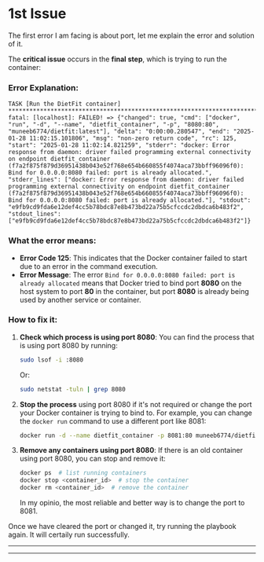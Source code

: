 # 1st Issue
The first error I am facing is about port, let me explain the error and solution of it.
   
The **critical issue** occurs in the **final step**, which is trying to run the container:

### Error Explanation:
```
TASK [Run the DietFit container] ***************************************************************************************
fatal: [localhost]: FAILED! => {"changed": true, "cmd": ["docker", "run", "-d", "--name", "dietfit_container", "-p", "8080:80", "muneeb6774/dietfit:latest"], "delta": "0:00:00.280547", "end": "2025-01-28 11:02:15.101806", "msg": "non-zero return code", "rc": 125, "start": "2025-01-28 11:02:14.821259", "stderr": "docker: Error response from daemon: driver failed programming external connectivity on endpoint dietfit_container (f7a2f875f879d36951438b043e52f768e654b660855f4074aca73bbff96096f0): Bind for 0.0.0.0:8080 failed: port is already allocated.", "stderr_lines": ["docker: Error response from daemon: driver failed programming external connectivity on endpoint dietfit_container (f7a2f875f879d36951438b043e52f768e654b660855f4074aca73bbff96096f0): Bind for 0.0.0.0:8080 failed: port is already allocated."], "stdout": "e9fb9cd9fda6e12def4cc5b78bdc87e8b473bd22a75b5cfccdc2dbdca6b483f2", "stdout_lines": ["e9fb9cd9fda6e12def4cc5b78bdc87e8b473bd22a75b5cfccdc2dbdca6b483f2"]}
```

### What the error means:
- **Error Code 125**: This indicates that the Docker container failed to start due to an error in the command execution.
- **Error Message**: The error `Bind for 0.0.0.0:8080 failed: port is already allocated` means that Docker tried to bind port **8080** on the host system to port **80** in the container, but port **8080** is already being used by another service or container.

### How to fix it:
1. **Check which process is using port 8080**:
   You can find the process that is using port 8080 by running:
   ```bash
   sudo lsof -i :8080
   ```
   Or:
   ```bash
   sudo netstat -tuln | grep 8080
   ```

2. **Stop the process** using port 8080 if it's not required or change the port your Docker container is trying to bind to. For example, you can change the `docker run` command to use a different port like 8081:
   ```bash
   docker run -d --name dietfit_container -p 8081:80 muneeb6774/dietfit:latest
   ```

3. **Remove any containers using port 8080**: If there is an old container using port 8080, you can stop and remove it:
   ```bash
   docker ps  # list running containers
   docker stop <container_id>  # stop the container
   docker rm <container_id>  # remove the container
   ```

   In my opinio, the most reliable and better way is to change the port to 8081.

Once we have cleared the port or changed it, try running the playbook again. It will certaily run successfully.

--- --- --- ---
--- --- --- ---
